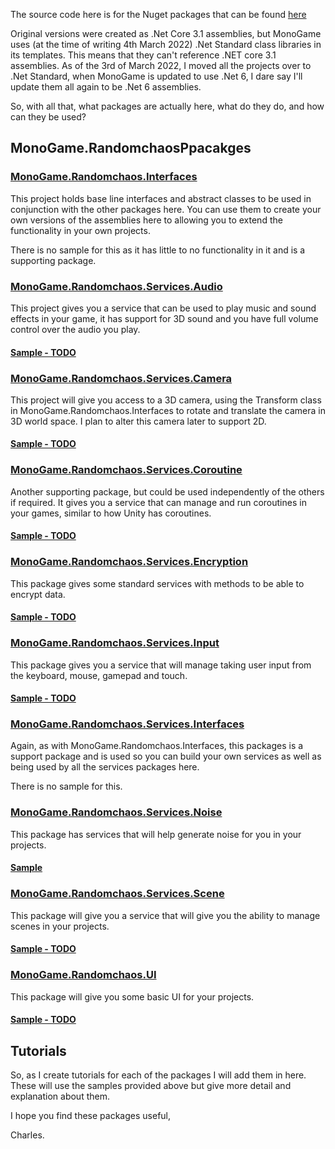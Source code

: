 The source code here is for the Nuget packages that can be found [here](https://www.nuget.org/packages?q=Monogame.randomchaos)

Original versions were created as .Net Core 3.1 assemblies, but MonoGame uses (at the time of writing 4th March 2022) .Net Standard class libraries in its templates. This means that they can't reference .NET core 3.1 assemblies. As of the 3rd of March 2022, I moved all the projects over to .Net Standard, when MonoGame is updated to use .Net 6, I dare say I'll update them all again to be .Net 6 assemblies.

So, with all that, what packages are actually here, what do they do, and how can they be used?

## MonoGame.RandomchaosPpacakges
### [MonoGame.Randomchaos.Interfaces](https://github.com/NemoKradXNA/MonoGame.Randomchaos.Services/tree/main/MonoGame.Randomchaos.Interfaces)
This project holds base line interfaces and abstract classes to be used in conjunction with the other packages here. You can use them to create your own versions of the assemblies here to allowing you to extend the functionality in your own projects.

There is no sample for this as it has little to no functionality in it and is a supporting package.

### [MonoGame.Randomchaos.Services.Audio](https://github.com/NemoKradXNA/MonoGame.Randomchaos.Services/tree/main/MonoGame.Randomchaos.Services.Audio)
This project gives you a service that can be used to play music and sound effects in your game, it has support for 3D sound and you have full volume control over the audio you play.

#### [Sample - TODO]()

### [MonoGame.Randomchaos.Services.Camera](https://github.com/NemoKradXNA/MonoGame.Randomchaos.Services/tree/main/MonoGame.Randomchaos.Services.Camera)
This project will give you access to a 3D camera, using the Transform class in MonoGame.Randomchaos.Interfaces to rotate and translate the camera in 3D world space. I plan to alter this camera later to support 2D.

#### [Sample - TODO]()

### [MonoGame.Randomchaos.Services.Coroutine](https://github.com/NemoKradXNA/MonoGame.Randomchaos.Services/tree/main/MonoGame.Randomchaos.Services.Coroutine)
Another supporting package, but could be used independently of the others if required. It gives you a service that can manage and run coroutines in your games, similar to how Unity has coroutines.

#### [Sample - TODO]()

### [MonoGame.Randomchaos.Services.Encryption](https://github.com/NemoKradXNA/MonoGame.Randomchaos.Services/tree/main/MonoGame.Randomchaos.Services.Encryption)
This package gives some standard services with methods to be able to encrypt data.

#### [Sample - TODO]()

### [MonoGame.Randomchaos.Services.Input](https://github.com/NemoKradXNA/MonoGame.Randomchaos.Services/tree/main/MonoGame.Randomchaos.Services.Input)
This package gives you a service that will manage taking user input from the keyboard, mouse, gamepad and touch.

#### [Sample - TODO]()

### [MonoGame.Randomchaos.Services.Interfaces](https://github.com/NemoKradXNA/MonoGame.Randomchaos.Services/tree/main/MonoGame.Randomchaos.Services.Interfaces)
Again, as with MonoGame.Randomchaos.Interfaces, this packages is a support package and is used so you can build your own services as well as being used by all the services packages here.

There is no sample for this.

### [MonoGame.Randomchaos.Services.Noise](https://github.com/NemoKradXNA/MonoGame.Randomchaos.Services/tree/main/MonoGame.Randomchaos.Services.Noise)
This package has services that will help generate noise for you in your projects.

#### [Sample](https://github.com/NemoKradXNA/MonoGame.Randomchaos.Services/tree/main/Sample.MonoGame.Randomchaos.Services.Noise)

### [MonoGame.Randomchaos.Services.Scene](https://github.com/NemoKradXNA/MonoGame.Randomchaos.Services/tree/main/MonoGame.Randomchaos.Services.Scene)
This package will give you a service that will give you the ability to manage scenes in your projects.

#### [Sample - TODO]()

### [MonoGame.Randomchaos.UI](https://github.com/NemoKradXNA/MonoGame.Randomchaos.Services/tree/main/MonoGame.Randomchaos.UI)
This package will give you some basic UI for your projects.

#### [Sample - TODO]()

## Tutorials
So, as I create tutorials for each of the packages I will add them in here. These will use the samples provided above but give more detail and explanation about them.

I hope you find these packages useful,

Charles.


